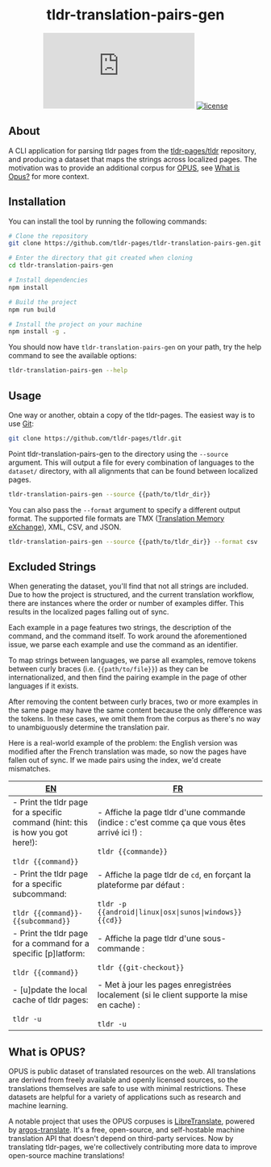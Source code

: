 <div align="center">
  <h1>tldr-translation-pairs-gen</h1>

[![Matrix chat][matrix-image]][matrix-url]
[![license][license-image]][license-url]

[matrix-url]: https://matrix.to/#/#tldr-pages:matrix.org
[matrix-image]: https://img.shields.io/matrix/tldr-pages:matrix.org?label=Chat+on+Matrix
[license-url]: https://github.com/tldr-pages/tldr-translation-pairs-gen/blob/main/LICENSE
[license-image]: https://img.shields.io/badge/license-MIT-blue.svg?label=License
</div>

## About

A CLI application for parsing tldr pages from the [tldr-pages/tldr](https://github.com/tldr-pages/tldr) repository, and producing a dataset that maps the strings across localized pages. The motivation was to provide an additional corpus for [OPUS](https://opus.nlpl.eu), see [What is Opus?](#what-is-opus) for more context.

## Installation

You can install the tool by running the following commands:

```sh
# Clone the repository
git clone https://github.com/tldr-pages/tldr-translation-pairs-gen.git

# Enter the directory that git created when cloning
cd tldr-translation-pairs-gen

# Install dependencies
npm install

# Build the project
npm run build

# Install the project on your machine
npm install -g .
```

You should now have `tldr-translation-pairs-gen` on your path, try the help command to see the available options:

```sh
tldr-translation-pairs-gen --help
```

## Usage

One way or another, obtain a copy of the tldr-pages. The easiest way is to use [Git](https://git-scm.com):

```sh
git clone https://github.com/tldr-pages/tldr.git
```

Point tldr-translation-pairs-gen to the directory using the `--source` argument. This will output a file for every combination of languages to the `dataset/` directory, with all alignments that can be found between localized pages.

```sh
tldr-translation-pairs-gen --source {{path/to/tldr_dir}}
```

You can also pass the `--format` argument to specify a different output format. The supported file formats are TMX ([Translation Memory eXchange](https://en.wikipedia.org/wiki/Translation_Memory_eXchange)), XML, CSV, and JSON.

```sh
tldr-translation-pairs-gen --source {{path/to/tldr_dir}} --format csv
```

## Excluded Strings

When generating the dataset, you'll find that not all strings are included. Due to how the project is structured, and the current translation workflow, there are instances where the order or number of examples differ. This results in the localized pages falling out of sync.

Each example in a page features two strings, the description of the command, and the command itself. To work around the aforementioned issue, we parse each example and use the command as an identifier.

To map strings between languages, we parse all examples, remove tokens between curly braces (i.e. `{{path/to/file}}`) as they can be internationalized, and then find the pairing example in the page of other languages if it exists.

After removing the content between curly braces, two or more examples in the same page may have the same content because the only difference was the tokens. In these cases, we omit them from the corpus as there's no way to unambiguously determine the translation pair.

Here is a real-world example of the problem: the English version was modified after the French translation was made, so now the pages have fallen out of sync. If we made pairs using the index, we'd create mismatches.

| [EN](https://github.com/tldr-pages/tldr/blob/77decbbb90597baa942e224da2138477d273fc86/pages/common/tldr.md) | [FR](https://github.com/tldr-pages/tldr/blob/77decbbb90597baa942e224da2138477d273fc86/pages.fr/common/tldr.md) |
|---|---|
| - Print the tldr page for a specific command (hint: this is how you got here!): <br><br> `tldr {{command}}` | - Affiche la page tldr d'une commande (indice : c'est comme ça que vous êtes arrivé ici !) : <br><br> `tldr {{commande}}`
| - Print the tldr page for a specific subcommand: <br><br> `tldr {{command}}-{{subcommand}}` | - Affiche la page tldr de `cd`, en forçant la plateforme par défaut : <br><br> `tldr -p {{android\|linux\|osx\|sunos\|windows}} {{cd}}`
| - Print the tldr page for a command for a specific [p]latform: <br><br> `tldr {{command}}` | - Affiche la page tldr d'une sous-commande : <br><br> `tldr {{git-checkout}}`
| - [u]pdate the local cache of tldr pages: <br><br> `tldr -u` | - Met à jour les pages enregistrées localement (si le client supporte la mise en cache) : <br><br> `tldr -u`

## What is OPUS?

OPUS is public dataset of translated resources on the web. All translations are derived from freely available and openly licensed sources, so the translations themselves are safe to use with minimal restrictions. These datasets are helpful for a variety of applications such as research and machine learning.

A notable project that uses the OPUS corpuses is [LibreTranslate](https://libretranslate.com/), powered by [argos-translate](https://www.argosopentech.com/). It's a free, open-source, and self-hostable machine translation API that doesn't depend on third-party services. Now by translating tldr-pages, we're collectively contributing more data to improve open-source machine translations!
